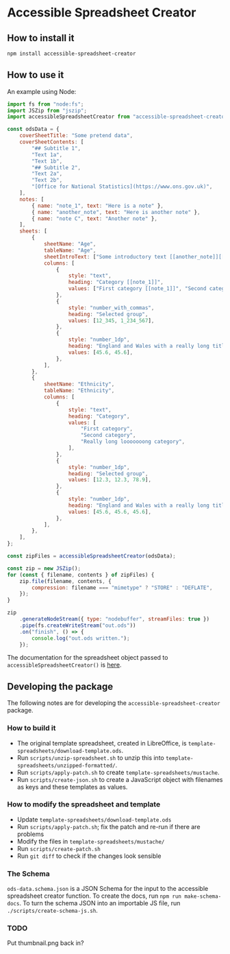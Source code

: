 # Accessible Spreadsheet Creator

## How to install it

```sh
npm install accessible-spreadsheet-creator
```

## How to use it

An example using Node:

```js
import fs from "node:fs";
import JSZip from "jszip";
import accessibleSpreadsheetCreator from "accessible-spreadsheet-creator";

const odsData = {
	coverSheetTitle: "Some pretend data",
	coverSheetContents: [
		"## Subtitle 1",
		"Text 1a",
		"Text 1b",
		"## Subtitle 2",
		"Text 2a",
		"Text 2b",
		"[Office for National Statistics](https://www.ons.gov.uk)",
	],
	notes: [
		{ name: "note_1", text: "Here is a note" },
		{ name: "another_note", text: "Here is another note" },
		{ name: "note C", text: "Another note" },
	],
	sheets: [
		{
			sheetName: "Age",
			tableName: "Age",
			sheetIntroText: ["Some introductory text [[another_note]][[note_1]]"],
			columns: [
				{
					style: "text",
					heading: "Category [[note_1]]",
					values: ["First category [[note_1]]", "Second category"],
				},
				{
					style: "number_with_commas",
					heading: "Selected group",
					values: [12_345, 1_234_567],
				},
				{
					style: "number_1dp",
					heading: "England and Wales with a really long title",
					values: [45.6, 45.6],
				},
			],
		},
		{
			sheetName: "Ethnicity",
			tableName: "Ethnicity",
			columns: [
				{
					style: "text",
					heading: "Category",
					values: [
						"First category",
						"Second category",
						"Really long looooooong category",
					],
				},
				{
					style: "number_1dp",
					heading: "Selected group",
					values: [12.3, 12.3, 78.9],
				},
				{
					style: "number_1dp",
					heading: "England and Wales with a really long title\n(units)",
					values: [45.6, 45.6, 45.6],
				},
			],
		},
	],
};

const zipFiles = accessibleSpreadsheetCreator(odsData);

const zip = new JSZip();
for (const { filename, contents } of zipFiles) {
	zip.file(filename, contents, {
		compression: filename === "mimetype" ? "STORE" : "DEFLATE",
	});
}

zip
	.generateNodeStream({ type: "nodebuffer", streamFiles: true })
	.pipe(fs.createWriteStream("out.ods"))
	.on("finish", () => {
		console.log("out.ods written.");
	});
```

The documentation for the spreadsheet object passed to `accessibleSpreadsheetCreator()`
is [here](https://github.com/jtrim-ons/accessible-spreadsheet-creator/blob/main/docs/README.md).

## Developing the package

The following notes are for developing the `accessible-spreadsheet-creator` package.

### How to build it

- The original template spreadsheet, created in LibreOffice, is `template-spreadsheets/download-template.ods`.
- Run `scripts/unzip-spreadsheet.sh` to unzip this into `template-spreadsheets/unzipped-formatted/`.
- Run `scripts/apply-patch.sh` to create `template-spreadsheets/mustache`.
- Run `scripts/create-json.sh` to create a JavaScript object with filenames as keys and these templates as values.

### How to modify the spreadsheet and template

- Update `template-spreadsheets/download-template.ods`
- Run `scripts/apply-patch.sh`; fix the patch and re-run if there are problems
- Modify the files in `template-spreadsheets/mustache/`
- Run `scripts/create-patch.sh`
- Run `git diff` to check if the changes look sensible

### The Schema

`ods-data.schema.json` is a JSON Schema for the input to the accessible spreadsheet creator function. To create the docs, run `npm run make-schema-docs`. To turn the schema JSON into an importable JS file, run `./scripts/create-schema-js.sh`.

### TODO

Put thumbnail.png back in?
